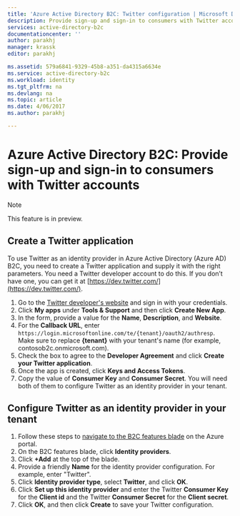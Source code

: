 ```yaml
---
title: 'Azure Active Directory B2C: Twitter configuration | Microsoft Docs'
description: Provide sign-up and sign-in to consumers with Twitter accounts in your applications that are secured by Azure Active Directory B2C.
services: active-directory-b2c
documentationcenter: ''
author: parakhj
manager: krassk
editor: parakhj

ms.assetid: 579a6841-9329-45b8-a351-da4315a6634e
ms.service: active-directory-b2c
ms.workload: identity
ms.tgt_pltfrm: na
ms.devlang: na
ms.topic: article
ms.date: 4/06/2017
ms.author: parakhj

---
```


# Azure Active Directory B2C: Provide sign-up and sign-in to consumers with Twitter accounts

> [!NOTE]
> This feature is in preview.
> 

## Create a Twitter application
To use Twitter as an identity provider in Azure Active Directory (Azure AD) B2C, you need to create a Twitter application and supply it with the right parameters. You need a Twitter developer account to do this. If you don’t have one, you can get it at [https://dev.twitter.com/](https://dev.twitter.com/).

1. Go to the [Twitter developer's website](https://dev.twitter.com/) and sign in with your credentials.
2. Click **My apps** under **Tools & Support** and then click **Create New App**. 
3. In the form, provide a value for the **Name**, **Description**, and **Website**.
4. For the **Callback URL**, enter `https://login.microsoftonline.com/te/{tenant}/oauth2/authresp`. Make sure to replace **{tenant}** with your tenant's name (for example, contosob2c.onmicrosoft.com).
5. Check the box to agree to the **Developer Agreement** and click **Create your Twitter application**.
6. Once the app is created, click **Keys and Access Tokens**.
7. Copy the value of **Consumer Key** and **Consumer Secret**. You will need both of them to configure Twitter as an identity provider in your tenant.

## Configure Twitter as an identity provider in your tenant
1. Follow these steps to [navigate to the B2C features blade](active-directory-b2c-app-registration.md#navigate-to-the-b2c-features-blade) on the Azure portal.
2. On the B2C features blade, click **Identity providers**.
3. Click **+Add** at the top of the blade.
4. Provide a friendly **Name** for the identity provider configuration. For example, enter "Twitter".
5. Click **Identity provider type**, select **Twitter**, and click **OK**.
6. Click **Set up this identity provider** and enter the Twitter **Consumer Key** for the **Client id** and the Twitter **Consumer Secret** for the **Client secret**.
7. Click **OK**, and then click **Create** to save your Twitter configuration.

